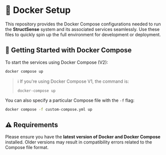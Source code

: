 # 🐳 Docker Setup

This repository provides the Docker Compose configurations needed to run the **StructSense** system and its associated services seamlessly. Use these files to quickly spin up the full environment for development or deployment.

## 🚀 Getting Started with Docker Compose

To start the services using Docker Compose (V2):

```bash
docker compose up
```

> ℹ️ If you're using Docker Compose V1, the command is:
> ```bash
> docker-compose up
> ```

You can also specify a particular Compose file with the `-f` flag:

```bash
docker compose -f custom-compose.yml up
```

## ⚠️ Requirements

Please ensure you have the **latest version of Docker and Docker Compose** installed. Older versions may result in compatibility errors related to the Compose file format.
